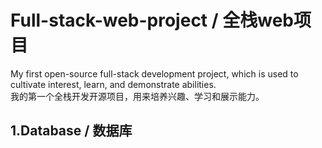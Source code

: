 # Full-stack-web-project / 全栈web项目
My first open-source full-stack development project, which is used to cultivate interest, learn, and demonstrate abilities.  
我的第一个全栈开发开源项目，用来培养兴趣、学习和展示能力。
## 1.Database / 数据库



